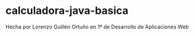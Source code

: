 # calculadora-java-basica

Hecha por Lorenzo Guillén Ortuño  en 1º de Desarrollo de Aplicaciones Web
